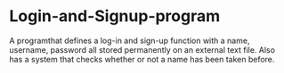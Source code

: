 # Login-and-Signup-program
A programthat defines a log-in and sign-up function with a name, username, password all stored permanently on an external text file. Also has a system that checks whether or not a name has been taken before.
